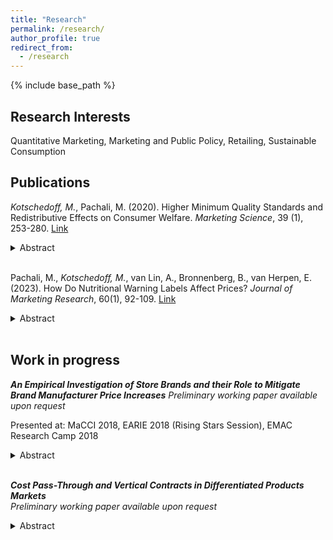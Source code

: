 ```yaml
---
title: "Research"
permalink: /research/
author_profile: true
redirect_from:
  - /research
---
```


{% include base_path %}

## Research Interests

Quantitative Marketing, Marketing and Public Policy, Retailing, Sustainable Consumption 

## Publications


*Kotschedoff, M.*, Pachali, M. (2020). Higher Minimum Quality Standards and Redistributive Effects on Consumer Welfare. _Marketing Science_, 39 (1), 253-280. [Link](https://doi.org/10.1287/mksc.2019.1172) 
<details><summary>Abstract</summary>
<sub>
This paper estimates an individual level demand model for eggs differentiated by animal welfare. Typically, after minimum quality standards for eggs are raised, the price of higher quality eggs falls.  As a result, consumer welfare is redistributed from households who do not value animal welfare to households who are willing to pay a premium for animal welfare. In our analysis of German household data, we find that on average, households with higher income are willing to pay more for eggs that provide higher animal welfare. This provides evidence that higher minimum quality standards have a regressive impact. In counter-factual scenarios, we estimate the cost reduction that would be needed to offset the regressive effect, and find that as retailers' pricing power increases, the cost reduction must be higher. Finally, we consider hypothetical future scenarios that continue to increase the minimum quality standard until only the highest quality eggs remain on the market.
</sub>
</details>
<br>


Pachali, M., *Kotschedoff, M.*, van Lin, A., Bronnenberg, B., van Herpen, E.  (2023). How Do Nutritional Warning Labels Affect Prices? _Journal of Marketing Research_, 60(1), 92-109. [Link](https://doi.org/10.1177/00222437221105014) 
<details><summary>Abstract</summary>
<sub>
Obesity is increasing worldwide, and in many countries, the problem is particularly serious among lower-income groups. Front-of-pack nutritional warning labels are a prominent regulatory tool to fight obesity and have been implemented or are currently being debated in many countries. Existing studies document that warning labels incentivize consumers to substitute away from unhealthy products. However, not much is known about equilibrium price changes in response to consumers' utility for warning labels. Using household purchase data in the cereal category, this article studies the adjustments of prices after the mandatory introduction of warning labels in Chile. The authors develop a model showing that warning labels lead to higher prices of labeled cereals, as is also observed in data. In contrast, prices of unlabeled products tend to drop or at least increase less, incentivizing price-sensitive consumers to remain in the category. The authors decompose postlabeling market share adjustments into a pure label effect that fixes prices at initial levels after regulation and a total effect that accounts for price reoptimizations. Their findings point to self-enforcing effects of a warning label regulation as the price adjustments amplify policy makers' goal of reducing unhealthy food intake, especially because market forces incentivize low-income segments to choose healthier alternatives.
</sub>
</details>
<br>


## Work in progress

**_An Empirical Investigation of Store Brands and their Role to Mitigate Brand Manufacturer Price Increases_** 
_Preliminary working paper available upon request_


Presented at: MaCCI 2018, EARIE 2018 (Rising Stars Session), EMAC Research Camp 2018 
<details>
<summary>Abstract</summary>
<sub>
Using individual coffee purchase data, this paper analyzes how retailers can use their store brands to mitigate the effect of brand manufacturer wholesale price increases. The empirical analysis exploits an asymmetric rise in wholesale prices for store brands and national brands to reveal consumers' substitution patterns.  Combining the estimated consumer preferences with a structural model of retail competition  allows to measure changes in  retailers' unobserved marginal costs and  margins. Multi-brand retailers can increase their category profits by 2-10%  if they re-adjust margins after the asymmetric rise in wholesale prices and divert more demand towards their store brands.
Another finding is that the positioning of a retailer's store brand dampens the increase in wholesale prices.  A store brand that is perceived as a close substitute (cross-price elasticity approaches one) dampens the increase in wholesale prices for national brands by approximately 16%, on average, compared to a fully differentiated store brand. This finding provides evidence that	"me-too" store brands work as partial insurance against upstream market structure shocks, favoring store brand positioning close to the leading national brand.
</sub>
</details>

   
<br>


**_Cost Pass-Through and Vertical Contracts in  Differentiated Products Markets_**  
_Preliminary working paper available upon request_


<details>
<summary>Abstract</summary>
<sub>
This paper analyzes how differences in vertical contracts impact the transmission of marginal cost changes in the supply chain. In particular, I simulate consumer preferences from a mixed logit demand model and compare pass-through rates under different vertical contracts induced by three types of cost shocks: product-specific, brand-specific and market-wide cost shocks. Non-market-wide cost shocks typically lead to negative cross-product pass-through rates for multi-product firms depending on the vertical contract structure.  For the agency model, cost pass-through rates are higher in absolute amount. I include  a further robustness check by varying the distributional form of heterogeneity in price sensitivity across consumers. Own-cost pass-through rates are dampened if price sensitivity across consumers follows a normal instead of a log-normal distribution. The degree to which changes in marginal costs are passed-on to final consumer prices is a fundamental question in economics as it determines the effectiveness of many economic policies. Therefore, this study relates the simulation results to recently debated policy interventions and discusses the respective policy implications.
</sub>
</details>

   
<br>



